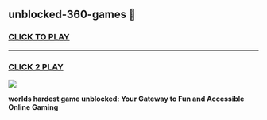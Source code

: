 
## unblocked-360-games 👋
<h3>
<a href="https://premium.freeplayer.one?title=unblocked-360-games&ref=14F">CLICK TO PLAY</a></h3>
<hr>

<h3>
<a href="https://premium.freeplayer.one?title=unblocked-360-games&ref=14F">CLICK 2 PLAY</a>
  
</h3>

<a href="https://premium.freeplayer.one?title=unblocked-360-games&ref=12F/"><img src="https://clearcache.store/games.png"></a>


**worlds hardest game unblocked: Your Gateway to Fun and Accessible Online Gaming**
